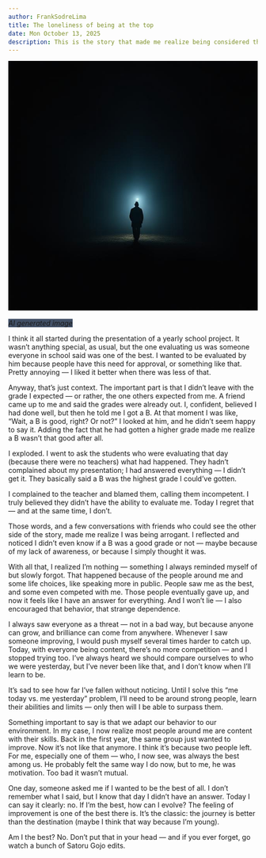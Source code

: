 ```yaml
---
author: FrankSodreLima
title: The loneliness of being at the top
date: Mon October 13, 2025
description: This is the story that made me realize being considered the best isn't always a good thing. 
---
```


<!-- using my pc as a host -->
<p align="center">
  <img src="../IMG/oO76zzx-.jpeg" alt="a man walking in a dark place with a moonlight" />
</p>

<span style="background-color: #425066;"><i>AI generated image</i></span>
<br>


I think it all started during the presentation of a yearly school project. It
wasn’t anything special, as usual, but the one evaluating us was someone
everyone in school said was one of the best. I wanted to be evaluated by him
because people have this need for approval, or something like that. Pretty
annoying — I liked it better when there was less of that.

Anyway, that’s just context. The important part is that I didn’t leave with the
grade I expected — or rather, the one others expected from me. A friend came up
to me and said the grades were already out. I, confident, believed I had done
well, but then he told me I got a B. At that moment I was like, “Wait, a B is
good, right? Or not?” I looked at him, and he didn’t seem happy to say it.
Adding the fact that he had gotten a higher grade made me realize a B wasn’t
that good after all.

I exploded. I went to ask the students who were evaluating that day (because
there were no teachers) what had happened. They hadn’t complained about my
presentation; I had answered everything — I didn’t get it. They basically said
a B was the highest grade I could’ve gotten.

I complained to the teacher and blamed them, calling them incompetent. I truly
believed they didn’t have the ability to evaluate me. Today I regret that — and
at the same time, I don’t.

Those words, and a few conversations with friends who could see the other side
of the story, made me realize I was being arrogant. I reflected and noticed I
didn’t even know if a B was a good grade or not — maybe because of my lack of
awareness, or because I simply thought it was.

With all that, I realized I’m nothing — something I always reminded myself of
but slowly forgot. That happened because of the people around me and some life
choices, like speaking more in public. People saw me as the best, and some even
competed with me. Those people eventually gave up, and now it feels like I have
an answer for everything. And I won’t lie — I also encouraged that behavior,
that strange dependence.

I always saw everyone as a threat — not in a bad way, but because anyone can
grow, and brilliance can come from anywhere. Whenever I saw someone improving,
I would push myself several times harder to catch up. Today, with everyone
being content, there’s no more competition — and I stopped trying too. I’ve
always heard we should compare ourselves to who we were yesterday, but I’ve
never been like that, and I don’t know when I’ll learn to be.

It’s sad to see how far I’ve fallen without noticing. Until I solve this “me
today vs. me yesterday” problem, I’ll need to be around strong people, learn
their abilities and limits — only then will I be able to surpass them.

Something important to say is that we adapt our behavior to our environment. In
my case, I now realize most people around me are content with their skills.
Back in the first year, the same group just wanted to improve. Now it’s not
like that anymore. I think it’s because two people left. For me, especially one
of them — who, I now see, was always the best among us. He probably felt the
same way I do now, but to me, he was motivation. Too bad it wasn’t mutual.

One day, someone asked me if I wanted to be the best of all. I don’t remember
what I said, but I know that day I didn’t have an answer. Today I can say it
clearly: no. If I’m the best, how can I evolve? The feeling of improvement is
one of the best there is. It’s the classic: the journey is better than the
destination (maybe I think that way because I’m young).

Am I the best? No. Don’t put that in your head — and if you ever forget, go
watch a bunch of Satoru Gojo edits.
